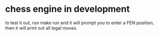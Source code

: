 # chess engine in development
to test it out, run make run and it will prompt you to enter a FEN position,
then it will print out all legal moves.
